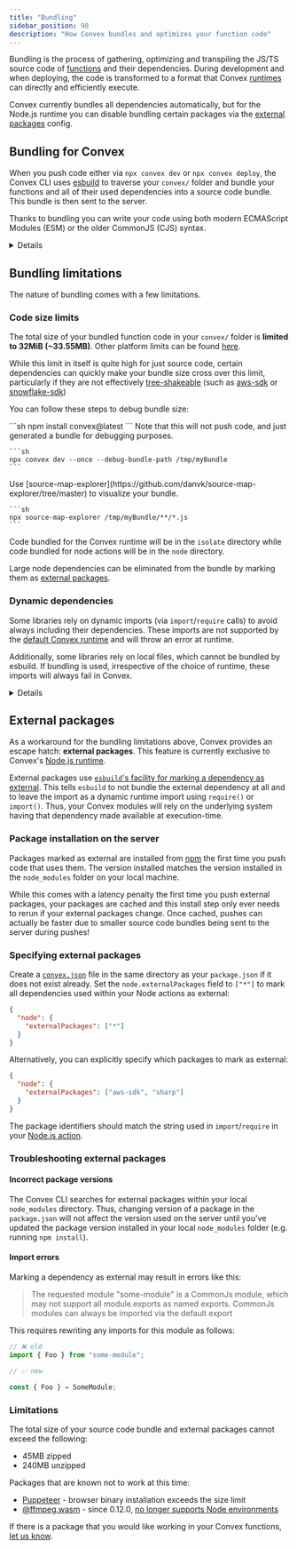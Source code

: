 ```yaml
---
title: "Bundling"
sidebar_position: 90
description: "How Convex bundles and optimizes your function code"
---
```


Bundling is the process of gathering, optimizing and transpiling the JS/TS
source code of [functions](/functions.mdx) and their dependencies. During
development and when deploying, the code is transformed to a format that Convex
[runtimes](/functions/runtimes.mdx) can directly and efficiently execute.

Convex currently bundles all dependencies automatically, but for the Node.js
runtime you can disable bundling certain packages via the
[external packages](#external-packages) config.

## Bundling for Convex

When you push code either via `npx convex dev` or `npx convex deploy`, the
Convex CLI uses [esbuild](https://esbuild.github.io/) to traverse your `convex/`
folder and bundle your functions and all of their used dependencies into a
source code bundle. This bundle is then sent to the server.

Thanks to bundling you can write your code using both modern ECMAScript Modules
(ESM) or the older CommonJS (CJS) syntax.

<Details summary="ESM vs. CJS">
    ESM
    - Is the standard for browser JavaScript
    - Uses static imports via the `import` and `export` **keywords** (not functions)
    at the global scope
    - Also supports dynamic imports via the asynchronous `import` function

    CJS
    - Was previously the standard module system for Node.js
    - Relies on dynamic imports via the `require` and asynchronous `import`
    functions for fetching external modules
    - Uses the `module.exports` object for exports

</Details>

## Bundling limitations

The nature of bundling comes with a few limitations.

### Code size limits

The total size of your bundled function code in your `convex/` folder is
**limited to 32MiB (~33.55MB)**. Other platform limits can be found
[here](/production/state/limits.mdx).

While this limit in itself is quite high for just source code, certain
dependencies can quickly make your bundle size cross over this limit,
particularly if they are not effectively
[tree-shakeable](https://webpack.js.org/guides/tree-shaking/) (such as
[aws-sdk](https://www.npmjs.com/package/aws-sdk) or
[snowflake-sdk](https://www.npmjs.com/package/snowflake-sdk))

You can follow these steps to debug bundle size:

<StepByStep>
  <Step title="Make sure you're using the most recent version of convex">
    ```sh
    npm install convex@latest
    ```
  </Step>
  <Step title="Generate the bundle">
   Note that this will not push code, and just generated a bundle for debugging purposes.

    ```sh
    npx convex dev --once --debug-bundle-path /tmp/myBundle
    ```

  </Step>
  <Step title="Visualize the bundle">
  Use
   [source-map-explorer](https://github.com/danvk/source-map-explorer/tree/master)
   to visualize your bundle.

    ```sh
    npx source-map-explorer /tmp/myBundle/**/*.js
    ```

  </Step>
</StepByStep>

Code bundled for the Convex runtime will be in the `isolate` directory while
code bundled for node actions will be in the `node` directory.

Large node dependencies can be eliminated from the bundle by marking them as
[external packages](/functions/bundling.mdx#external-packages).

### Dynamic dependencies

Some libraries rely on dynamic imports (via `import`/`require` calls) to avoid
always including their dependencies. These imports are not supported by the
[default Convex runtime](/functions/runtimes.mdx#default-convex-runtime) and
will throw an error at runtime.

Additionally, some libraries rely on local files, which cannot be bundled by
esbuild. If bundling is used, irrespective of the choice of runtime, these
imports will always fail in Convex.

<Details summary="Examples of libraries with dynamic dependencies">

Consider the following examples of packages relying on dynamic dependencies:

- [langchain](https://www.npmjs.com/package/langchain) relying on the presence
  of peer dependencies that it can dynamically import. These dependencies are
  not statically `import`ed so will not be bundled by `esbuild`.
- [sharp](https://www.npmjs.com/package/sharp) relying on the presence of
  `libvips` binaries for image-processing operations
- [pdf-parse](https://www.npmjs.com/package/pdf-parse) relies on being
  dynamically imported with `require()` in order to detect if it is being run in
  test mode. Bundling can eliminate these `require()` calls, making `pdf-parse`
  assume it is running in test mode.
- [tiktoken](https://www.npmjs.com/package/tiktoken) relying on local WASM files

</Details>

## External packages

As a workaround for the bundling limitations above, Convex provides an escape
hatch: **external packages**. This feature is currently exclusive to Convex's
[Node.js runtime](/functions/runtimes.mdx#nodejs-runtime).

External packages use
[`esbuild`'s facility for marking a dependency as external](https://esbuild.github.io/api/#external).
This tells `esbuild` to not bundle the external dependency at all and to leave
the import as a dynamic runtime import using `require()` or `import()`. Thus,
your Convex modules will rely on the underlying system having that dependency
made available at execution-time.

### Package installation on the server

Packages marked as external are installed from [npm](https://www.npmjs.com/) the
first time you push code that uses them. The version installed matches the
version installed in the `node_modules` folder on your local machine.

While this comes with a latency penalty the first time you push external
packages, your packages are cached and this install step only ever needs to
rerun if your external packages change. Once cached, pushes can actually be
faster due to smaller source code bundles being sent to the server during
pushes!

### Specifying external packages

Create a [`convex.json`](/production/project-configuration.mdx#convexjson) file
in the same directory as your `package.json` if it does not exist already. Set
the `node.externalPackages` field to `["*"]` to mark all dependencies used
within your Node actions as external:

```json
{
  "node": {
    "externalPackages": ["*"]
  }
}
```

Alternatively, you can explicitly specify which packages to mark as external:

```json
{
  "node": {
    "externalPackages": ["aws-sdk", "sharp"]
  }
}
```

The package identifiers should match the string used in `import`/`require` in
your [Node.js action](/functions/actions.mdx#choosing-the-runtime-use-node).

### Troubleshooting external packages

#### Incorrect package versions

The Convex CLI searches for external packages within your local `node_modules`
directory. Thus, changing version of a package in the `package.json` will not
affect the version used on the server until you've updated the package version
installed in your local `node_modules` folder (e.g. running `npm install`).

#### Import errors

Marking a dependency as external may result in errors like this:

> The requested module "some-module" is a CommonJs module, which may not support
> all module.exports as named exports. CommonJs modules can always be imported
> via the default export

This requires rewriting any imports for this module as follows:

```ts
// ❌ old
import { Foo } from "some-module";

// ✅ new

const { Foo } = SomeModule;
```

### Limitations

The total size of your source code bundle and external packages cannot exceed
the following:

- 45MB zipped
- 240MB unzipped

Packages that are known not to work at this time:

- [Puppeteer](https://www.npmjs.com/package/puppeteer) - browser binary
  installation exceeds the size limit
- [@ffmpeg.wasm](https://www.npmjs.com/package/@ffmpeg/ffmpeg) - since 0.12.0,
  [no longer supports Node environments](https://ffmpegwasm.netlify.app/docs/faq#why-ffmpegwasm-doesnt-support-nodejs)

If there is a package that you would like working in your Convex functions,
[let us know](https://convex.dev/community).
